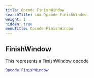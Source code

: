 ```yaml
---
title: Opcode FinishWindow
searchTitle: Lua Opcode FinishWindow
weight: 1
hidden: true
menuTitle: Opcode FinishWindow
---
```

## FinishWindow

This represents a FinishWindow opcode
```lua
Opcode.FinishWindow
```